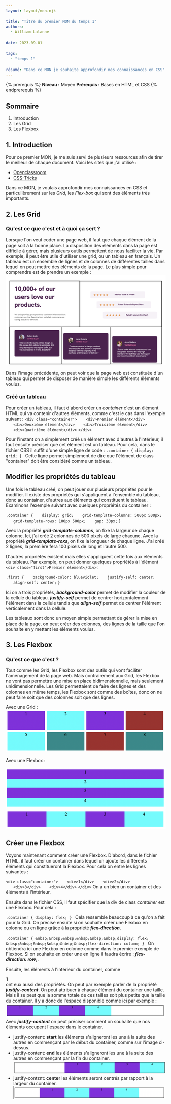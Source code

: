 ```yaml
---
layout: layout/mon.njk

title: "Titre du premier MON du temps 1"
authors:
  - William Lalanne

date: 2023-09-01

tags: 
  - "temps 1"

résumé: "Dans ce MON je souhaite approfondir mes connaissances en CSS"
---
```


{% prerequis %}
**Niveau :** Moyen
**Prérequis :** Bases en HTML et CSS
{% endprerequis %}

## Sommaire

1. Introduction
2. Les Grid 
3. Les Flexbox


## 1. Introduction
Pour ce premier MON, je me suis servi de plusieurs ressources afin de tirer le meilleur de chaque document. Voici les sites que j'ai utilisé : 
- [Openclassroom](https://openclassrooms.com/fr/courses/5295881-create-web-page-layouts-with-css/5341491-set-media-queries-for-different-devices)
- [CSS-Tricks](https://css-tricks.com/snippets/css/complete-guide-grid/)

Dans ce MON, je voulais approfondir mes connaissances en CSS et particulièrement sur les *Grid*, les *Flex-box* qui sont des éléments très importants.



## 2. Les Grid
### Qu'est ce que c'est et à quoi ça sert ? 
Lorsque l'on veut coder une page web, il faut que chaque élément de la page soit à la bonne place. La disposition des éléments dans la page est difficile à gérer, mais plusieurs outils permettent de nous faciliter la vie. Par exemple, il peut être utile d'utiliser une grid, ou un tableau en français. Un tableau est un ensemble de lignes et de colonnes de différentes tailles dans lequel on peut mettre des éléments de la page. 
Le plus simple pour comprendre est de prendre un exemple :
![Exemple de grid dans une page web](exemple-grid.png)

Dans l'image précédente, on peut voir que la page web est constituée d'un tableau qui permet de disposer de manière simple les différents éléments voulus. 


### Créé un tableau
Pour créer un tableau, il faut d'abord créer un *container* c'est un élément HTML qui va contenir d'autres éléments, comme c'est le cas dans l'exemple suivant : 
`<div class="container">`
&nbsp;&nbsp;&nbsp;&nbsp;&nbsp;&nbsp;`<div>Premier élément</div>`
&nbsp;&nbsp;&nbsp;&nbsp;&nbsp;&nbsp;`<div>Deuxième élément</div>`
&nbsp;&nbsp;&nbsp;&nbsp;&nbsp;&nbsp;`<div>Troisième élément</div>`
&nbsp;&nbsp;&nbsp;&nbsp;&nbsp;&nbsp;`<div>Quatrième élément</div>`
`</div>`


Pour l'instant on a simplement créé un élément avec d'autres à l'intérieur, il faut ensuite préciser que cet élément est un tableau. Pour cela, dans le fichier CSS il suffit d'une simple ligne de code : 
`.container {
    display: grid;
}
`
Cette ligne permet simplement de dire que l'élément de class "container" doit être considéré comme un tableau. 


## Modifier les propriétés du tableau
Une fois le tableau créé, on peut jouer sur plusieurs propriétés pour le modifier. Il existe des propriétés qui s'appliquent à l'ensemble du tableau, donc au container, d'autres aux éléments qui constituent le tableau. 
Examinons l'exemple suivant avec quelques propriétés du container : 

`.container {`
    &nbsp;&nbsp;&nbsp;&nbsp;&nbsp;&nbsp;`display: grid;`
    &nbsp;&nbsp;&nbsp;&nbsp;&nbsp;&nbsp;`grid-template-columns: 500px 500px;`
    &nbsp;&nbsp;&nbsp;&nbsp;&nbsp;&nbsp;`grid-template-rows: 100px 500px;`
    &nbsp;&nbsp;&nbsp;&nbsp;&nbsp;&nbsp;`gap: 30px;`
`}`

Avec la propriété ***grid-template-columns***, on fixe la largeur de chaque colonne. Ici, j'ai créé 2 colonnes de 500 pixels de large chacune. 
Avec la propriété ***grid-template-roxs***, on fixe la longueur de chaque ligne. J'ai créé 2 lignes, la première fera 100 pixels de long et l'autre 500. 

D'autres propriétés existent mais elles s'appliquent cette fois aux éléments du tableau. Par exemple, on peut donner quelques propriétés à l'élément `<div class="first">Premier élément</div>`: 

`.first {`
&nbsp;&nbsp;&nbsp;&nbsp;&nbsp;&nbsp;`background-color: blueviolet;`
&nbsp;&nbsp;&nbsp;&nbsp;&nbsp;&nbsp;`justify-self: center;`
&nbsp;&nbsp;&nbsp;&nbsp;&nbsp;&nbsp;`align-self: center;`
`}`

Ici on a trois propriétés, ***background-color*** permet de modifier la couleur de la cellule du tableau. 
***justify-self*** permet de centrer horizontalement l'élément dans la cellule tandis que ***align-self*** permet de centrer l'élément verticalement dans la cellule. 

Les tableaux sont donc un moyen simple permettant de gérer la mise en place de la page, on peut créer des colonnes, des lignes de la taille que l'on souhaite en y mettant les éléments voulus. 

## 3. Les Flexbox 
### Qu'est ce que c'est ? 

Tout comme les Grid, les Flexbox sont des outils qui vont faciliter l'aménagement de la page web. Mais contrairement aux Grid, les Flexbox ne vont pas permettre une mise en place bidimensionnelle, mais seulement unidimensionnelle. Les Grid permettaient de faire des lignes et des colonnes en même temps, les Flexbox sont comme des boîtes, donc on ne peut faire soit que des colonnes soit que des lignes. 

Avec une Grid :
 ![Exemple de mise en page avec une grid](grid-exemple.png)

Avec une Flexbox :

![Exemple de mise en page avec une flexbox](exemple-flexbox.png)
![Exemple de mise en page avec une flexbox](flex-exemple.png)

## Créer une Flexbox

Voyons maintenant comment créer une Flexbox. D'abord, dans le fichier HTML, il faut créer un container dans lequel on ajoute les différents éléments qui constitueront la Flexbox. Pour cela on entre les lignes suivantes : 

`<div class="container">`
&nbsp;&nbsp;&nbsp;&nbsp;&nbsp;&nbsp;`<div>1</div>`
&nbsp;&nbsp;&nbsp;&nbsp;&nbsp;&nbsp;`<div>2</div>`
&nbsp;&nbsp;&nbsp;&nbsp;&nbsp;&nbsp;`<div>3</div>`
&nbsp;&nbsp;&nbsp;&nbsp;&nbsp;&nbsp;`<div>4</div>`
`</div>`
On a un bien un container et des éléments à l'intérieur. 

Ensuite dans le fichier CSS, il faut spécifier que la div de class *container* est une Flexbox. Pour cela : 

`.container {
    display: flex;
}
`
Cela ressemble beaucoup à ce qu'on a fait pour la Grid. 
On précise ensuite si on souhaite créer une Flexbox en colonne ou en ligne grâce à la propriété ***flex-direction***.

`.container {
&nbsp;&nbsp;&nbsp;&nbsp;&nbsp;&nbsp;display: flex;
&nbsp;&nbsp;&nbsp;&nbsp;&nbsp;&nbsp;flex-direction: column;
}
`
On obtiendra ici une Flexbox en colonne comme dans le premier exemple de Flexbox. 
Si on souhaite en créer une en ligne il faudra écrire :
***flex-direction: row;***. 

Ensuite, les éléments à l'intérieur du container, comme **<div>1</div>** ont eux aussi des propriétés. On peut par exemple parler de la propriété ***justify-content***. 
On peut attribuer à chaque élément du container une taille. Mais il se peut que la somme totale de ces tailles soit plus petite que la taille du container. Il y a donc de l'espace disponible comme ici par exemple : 
![Exemple flexbox disponible](flexbox-freespace.png)
Avec ***justify-content*** on peut préciser comment on souhaite que nos éléments occupent l'espace dans le container. 
- justify-content: **start** les éléments s'aligneront les uns à la suite des autres en commençant par le début du container, comme sur l'image ci-dessus. 
- justify-content: **end** les éléments s'aligneront les une à la suite des autres en commençant par la fin du container. 
![Exemple flexbox end](flexbox-end.png)
- justify-contznt: **center** les éléments seront centrés par rapport à la largeur du container. 
![Exemple flexbox center](flexbox-center.png)